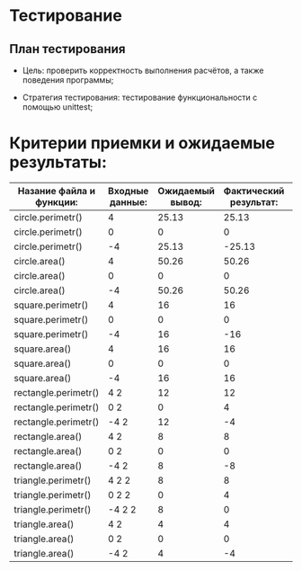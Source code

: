 # Тестирование

## План тестирования

- Цель: проверить корректность выполнения расчётов, а также поведения программы;

- Стратегия тестирования: тестирование функциональности с помощью unittest;

# Критерии приемки и ожидаемые результаты:

Назание файла и функции:|Входные данные:|Ожидаемый вывод:|Фактический результат:|Результат тестов:|Дата:
---|---|---|---|---|---
circle.perimetr()|4|25.13|25.13|OK|13.11.2024
circle.perimetr()|0|0|0|OK|13.11.2024
circle.perimetr()|-4|25.13|-25.13|FAILED|13.11.2024
circle.area()|4|50.26|50.26|OK|13.11.2024
circle.area()|0|0|0|OK|13.11.2024
circle.area()|-4|50.26|50.26|OK|13.11.2024
square.perimetr()|4|16|16|OK|13.11.2024
square.perimetr()|0|0|0|OK|13.11.2024
square.perimetr()|-4|16|-16|FAILED|13.11.2024
square.area()|4|16|16|OK|13.11.2024
square.area()|0|0|0|OK|13.11.2024
square.area()|-4|16|16|OK|13.11.2024
rectangle.perimetr()|4 2|12|12|OK|13.11.2024
rectangle.perimetr()|0 2|0|4|FAILED|13.11.2024
rectangle.perimetr()|-4 2|12|-4|FAILED|13.11.2024
rectangle.area()|4 2|8|8|OK|13.11.2024
rectangle.area()|0 2|0|0|OK|13.11.2024
rectangle.area()|-4 2|8|-8|FAILED|13.11.2024
triangle.perimetr()|4 2 2|8|8|OK
triangle.perimetr()|0 2 2|0|4|FAILED|13.11.2024
triangle.perimetr()|-4 2 2|8|0|FAILED
triangle.area()|4 2|4|4|OK
triangle.area()|0 2|0|0|OK
triangle.area()|-4 2|4|-4|FAILED
